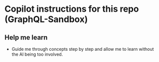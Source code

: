 # Copilot instructions for this repo (GraphQL-Sandbox)

## Help me learn
- Guide me through concepts step by step and allow me to learn without the AI being too involved.

